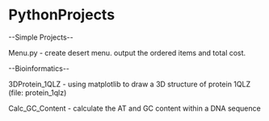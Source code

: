 # PythonProjects

--Simple Projects--

Menu.py - create desert menu. output the ordered items and total cost.


--Bioinformatics-- 

3DProtein_1QLZ - using matplotlib to draw a 3D structure of protein 1QLZ (file: protein_1qlz)

Calc_GC_Content - calculate the AT and GC content within a DNA sequence
